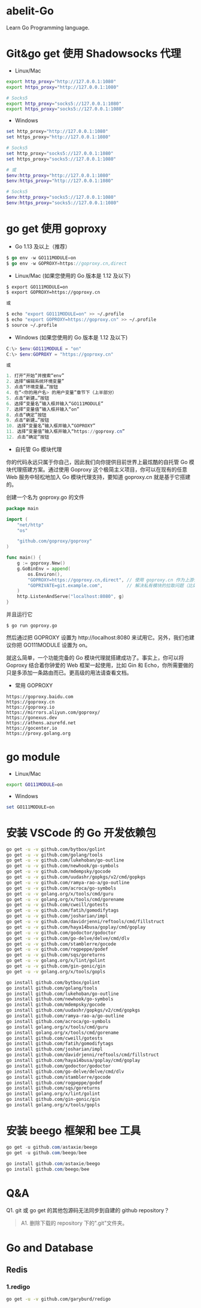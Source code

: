 # abelit-Go

Learn Go Programming language.

# Git&go get 使用 Shadowsocks 代理

- Linux/Mac

```bash
export http_proxy="http://127.0.0.1:1080"
export https_proxy="http://127.0.0.1:1080"

# Socks5
export http_proxy="socks5://127.0.0.1:1080"
export https_proxy="socks5://127.0.0.1:1080"
```

- Windows

```powershell
set http_proxy="http://127.0.0.1:1080"
set https_proxy="http://127.0.0.1:1080"

# Socks5
set http_proxy="socks5://127.0.0.1:1080"
set https_proxy="socks5://127.0.0.1:1080"

# 或
$env:http_proxy="http://127.0.0.1:1080"
$env:https_proxy="http://127.0.0.1:1080"

# Socks5
$env:http_proxy="socks5://127.0.0.1:1080"
$env:https_proxy="socks5://127.0.0.1:1080"
```

# go get 使用 goproxy

- Go 1.13 及以上（推荐）

```go
$ go env -w GO111MODULE=on
$ go env -w GOPROXY=https://goproxy.cn,direct
```

- Linux/Mac (如果您使用的 Go 版本是 1.12 及以下)

```bash
$ export GO111MODULE=on
$ export GOPROXY=https://goproxy.cn

或

$ echo "export GO111MODULE=on" >> ~/.profile
$ echo "export GOPROXY=https://goproxy.cn" >> ~/.profile
$ source ~/.profile
```

- Windows (如果您使用的 Go 版本是 1.12 及以下)

```powershell
C:\> $env:GO111MODULE = "on"
C:\> $env:GOPROXY = "https://goproxy.cn"

或

1. 打开“开始”并搜索“env”
2. 选择“编辑系统环境变量”
3. 点击“环境变量…”按钮
4. 在“<你的用户名> 的用户变量”章节下（上半部分）
5. 点击“新建…”按钮
6. 选择“变量名”输入框并输入“GO111MODULE”
7. 选择“变量值”输入框并输入“on”
8. 点击“确定”按钮
9. 点击“新建…”按钮
10. 选择“变量名”输入框并输入“GOPROXY”
11. 选择“变量值”输入框并输入“https://goproxy.cn”
12. 点击“确定”按钮
```

- 自托管 Go 模块代理

你的代码永远只属于你自己，因此我们向你提供目前世界上最炫酷的自托管 Go 模块代理搭建方案。通过使用 Goproxy 这个极简主义项目，你可以在现有的任意 Web 服务中轻松地加入 Go 模块代理支持，要知道 goproxy.cn 就是基于它搭建的。

创建一个名为 goproxy.go 的文件

```go
package main

import (
	"net/http"
	"os"

	"github.com/goproxy/goproxy"
)

func main() {
	g := goproxy.New()
	g.GoBinEnv = append(
		os.Environ(),
		"GOPROXY=https://goproxy.cn,direct", // 使用 goproxy.cn 作为上游代理
		"GOPRIVATE=git.example.com",         // 解决私有模块的拉取问题（比如可以配置成公司内部的代码源）
	)
	http.ListenAndServe("localhost:8080", g)
}
```

并且运行它

```
$ go run goproxy.go
```

然后通过把 GOPROXY 设置为 http://localhost:8080 来试用它。另外，我们也建议你把 GO111MODULE 设置为 on。

就这么简单，一个功能完备的 Go 模块代理就搭建成功了。事实上，你可以将 Goproxy 结合着你钟爱的 Web 框架一起使用，比如 Gin 和 Echo，你所需要做的只是多添加一条路由而已。更高级的用法请查看文档。

- 常用 GOPROXY

```
https://goproxy.baidu.com
https://goproxy.cn
https://goproxy.io
https://mirrors.aliyun.com/goproxy/
https://gonexus.dev
https://athens.azurefd.net
https://gocenter.io
https://proxy.golang.org
```

# go module

- Linux/Mac

```bash
export GO111MODULE=on
```

- Windows

```powershell
set GO111MODULE=on
```

# 安装 VSCode 的 Go 开发依赖包

```bash
go get -u -v github.com/bytbox/golint
go get -u -v github.com/golang/tools
go get -u -v github.com/lukehoban/go-outline
go get -u -v github.com/newhook/go-symbols
go get -u -v github.com/mdempsky/gocode
go get -u -v github.com/uudashr/gopkgs/v2/cmd/gopkgs
go get -u -v github.com/ramya-rao-a/go-outline
go get -u -v github.com/acroca/go-symbols
go get -u -v golang.org/x/tools/cmd/guru
go get -u -v golang.org/x/tools/cmd/gorename
go get -u -v github.com/cweill/gotests
go get -u -v github.com/fatih/gomodifytags
go get -u -v github.com/josharian/impl
go get -u -v github.com/davidrjenni/reftools/cmd/fillstruct
go get -u -v github.com/haya14busa/goplay/cmd/goplay
go get -u -v github.com/godoctor/godoctor
go get -u -v github.com/go-delve/delve/cmd/dlv
go get -u -v github.com/stamblerre/gocode
go get -u -v github.com/rogpeppe/godef
go get -u -v github.com/sqs/goreturns
go get -u -v golang.org/x/lint/golint
go get -u -v github.com/gin-gonic/gin
go get -u -v golang.org/x/tools/gopls
```

```bash
go install github.com/bytbox/golint
go install github.com/golang/tools
go install github.com/lukehoban/go-outline
go install github.com/newhook/go-symbols
go install github.com/mdempsky/gocode
go install github.com/uudashr/gopkgs/v2/cmd/gopkgs
go install github.com/ramya-rao-a/go-outline
go install github.com/acroca/go-symbols
go install golang.org/x/tools/cmd/guru
go install golang.org/x/tools/cmd/gorename
go install github.com/cweill/gotests
go install github.com/fatih/gomodifytags
go install github.com/josharian/impl
go install github.com/davidrjenni/reftools/cmd/fillstruct
go install github.com/haya14busa/goplay/cmd/goplay
go install github.com/godoctor/godoctor
go install github.com/go-delve/delve/cmd/dlv
go install github.com/stamblerre/gocode
go install github.com/rogpeppe/godef
go install github.com/sqs/goreturns
go install golang.org/x/lint/golint
go install github.com/gin-gonic/gin
go install golang.org/x/tools/gopls
```

# 安装 beego 框架和 bee 工具

```powershell
go get -u github.com/astaxie/beego
go get -u github.com/beego/bee
```

```powershell
go install github.com/astaxie/beego
go install github.com/beego/bee
```

# Q&A

Q1. git 或 go get 的其他包源码无法同步到自建的 github repository？

> A1. 删除下载的 repository 下的".git"文件夹。


# Go and Database

## Redis

### 1.redigo
```bash
go get -u -v github.com/garyburd/redigo 
```
